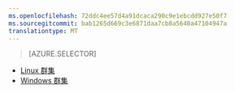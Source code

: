 ```yaml
---
ms.openlocfilehash: 72ddc4ee57d4a91dcaca290c9e1ebcdd927e50f7
ms.sourcegitcommit: bab1265d669c3e6871daa7cb8a5640a47104947a
translationtype: MT
---
```

> [AZURE.SELECTOR]
- [Linux 群集](../articles/hdinsight/hdinsight-use-oozie-linux-mac.md)
- [Windows 群集](../articles/hdinsight/hdinsight-use-oozie.md)
